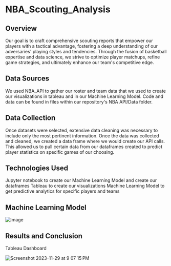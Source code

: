 # NBA_Scouting_Analysis

## Overview 

Our goal is to craft comprehensive scouting reports that empower our players with a tactical advantage, fostering a deep understanding of our adversaries' playing styles and tendencies. Through the fusion of basketball expertise and data science, we strive to optimize player matchups, refine game strategies, and ultimately enhance our team's competitive edge. 


## Data Sources

We used NBA_API to gather our roster and team data that we used to create our visualizations in tableau and in our Machine Learning Model.
Code and data can be found in files within our repository's NBA API/Data folder. 


## Data Collection

Once datasets were selected, extensive data cleaning was necessary to include only the most pertinent information. Once the data was collected and cleaned, we created a data frame where we would create our API calls. This allowed us to pull certain data from our dataframes created to predict player statistics on specific games of our choosing. 


## Technologies Used

Jupyter notebook to create our Machine Learning Model and create our dataframes
Tableau to create our visualizations
Machine Learning Model to get predictive analytics for specific players and teams

## Machine Learning Model

![image](https://github.com/coryselzer/NBA_Scouting_Analysis/assets/135565997/bc36466d-391f-4566-8ca5-5fd58975a70f)



## Results and Conclusion



Tableau Dashboard 

![Screenshot 2023-11-29 at 9 07 15 PM](https://github.com/coryselzer/NBA_Scouting_Analysis/assets/134936973/4e1ed693-b827-4cd2-ba0a-637c60f34fa6)
